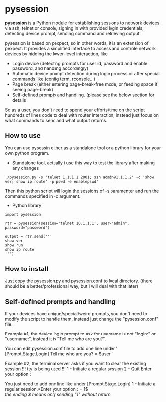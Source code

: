 # pysession
**pysession** is a Python module for establishing sessions to network devices via ssh, telnet or console, signing in with provided login credentials, detecting device prompt, sending command and retrieving output. 

pysession is based on pexpect, so in other words, it is an extension of pexpect. It provides a simplified interface to access and controle network devices by hidding the lower-level interaction, like
* Login device (detecting prompts for user id, password and enable password, and handling accordingly)
* Automatic device prompt detection during login process or after special commands like (config term, rconsole...)
* Page break (either entering page-break-free mode, or feeding space if seeing page-break)
* Self-defined prompts and handling. (please see the below section for details

So as a user, you don't need to spend your efforts/time on the script hundreds of lines code to deal with router interaction, instead just focus on what commands to send and what output returns. 

## How to use
You can use pysessin either as a standalone tool or a python library for your own python program. 

* Standalone tool, actually i use this way to test the library after making any changes
```
./pysession.py -s 'telnet 1.1.1.1 2001; ssh admin@1.1.1.2' -c 'show ver; show ip route' -p pswd -e enablepswd'
```
Then this python script will login the sessions of -s paramenter and run the commands specified in -c argument. 

* Python library
```
import pysession

rtr = pysession(session='telnet 10.1.1.1', user="admin", password="password")

output = rtr.send('''
show ver
show run
show ip route
''')
```
## How to install
Just copy the pysession.py and pysession.conf to local directory. (there should be a better/professional way, but I will deal with that later)


## Self-defined prompts and handling
If your devices have unique/special/weird prompts, you don't need to modify the script to handle them, instead just change the "pysession.conf" file. 

Example #1, the device login prompt to ask for username is not "login:" or "username:", instead it is "Tell me who are you?". 

You can edit pysession.conf file to add one line under 
'
[Prompt.Stage.Login]
Tell me who are you? = $user
'

Example #2, the terminal server asks if you want to clear the existing session
!!! tty is being used !!!
1 - Initiate a regular session
2 - Quit
Enter your option :

You just need to add one line like under [Prompt.Stage.Login]
1 - Initiate a regular session.*Enter your option : = 1$   
_the ending $ means only sending "1" without return._

